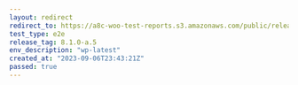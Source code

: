 ```yaml
---
layout: redirect
redirect_to: https://a8c-woo-test-reports.s3.amazonaws.com/public/release/8.1.0-a.5/wp-latest/e2e/index.html
test_type: e2e
release_tag: 8.1.0-a.5
env_description: "wp-latest"
created_at: "2023-09-06T23:43:21Z"
passed: true
---
```

